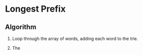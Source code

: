 # Longest Prefix


## Algorithm

1. Loop through the array of words, adding each word to the trie.

2. The 